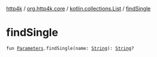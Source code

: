 [http4k](../../index.md) / [org.http4k.core](../index.md) / [kotlin.collections.List](index.md) / [findSingle](./find-single.md)

# findSingle

`fun `[`Parameters`](../-parameters.md)`.findSingle(name: `[`String`](https://kotlinlang.org/api/latest/jvm/stdlib/kotlin/-string/index.html)`): `[`String`](https://kotlinlang.org/api/latest/jvm/stdlib/kotlin/-string/index.html)`?`